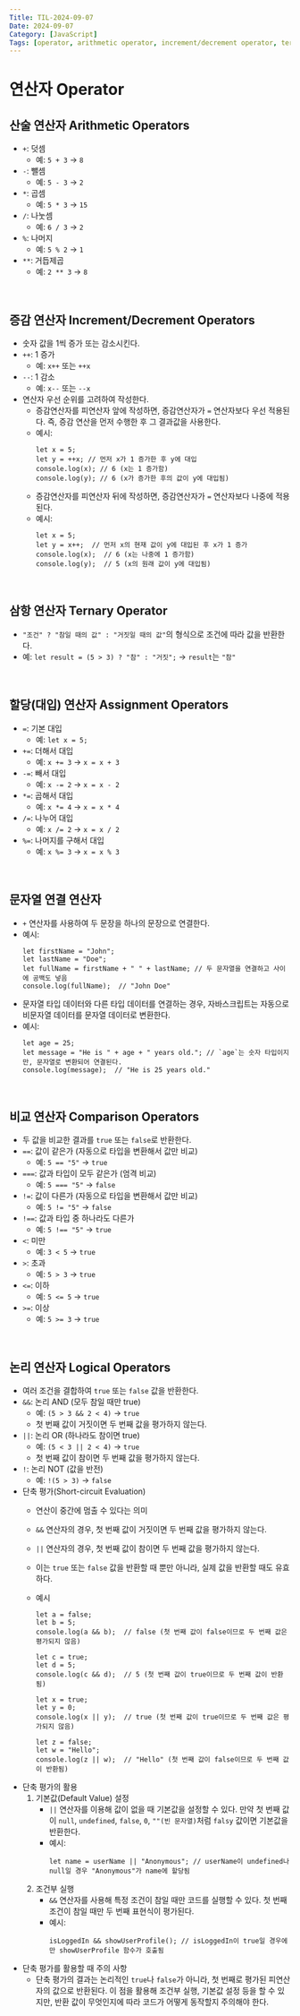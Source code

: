 ```yaml
---
Title: TIL-2024-09-07
Date: 2024-09-07
Category: [JavaScript]
Tags: [operator, arithmetic operator, increment/decrement operator, ternary operator, assignment operator, comparison operator, logical operator, short-circuit evaluation]
---
```

# 연산자 Operator

## 산술 연산자 Arithmetic Operators
- `+`: 덧셈
    - 예: `5 + 3` → `8`
- `-`: 뺄셈
    - 예: `5 - 3` → `2`
- `*`: 곱셈
    - 예: `5 * 3` → `15`
- `/`: 나눗셈
    - 예: `6 / 3` → `2`
- `%`: 나머지
    - 예: `5 % 2` → `1`
- `**`: 거듭제곱
    - 예: `2 ** 3` → `8`

<br>

## 증감 연산자 Increment/Decrement Operators
- 숫자 값을 1씩 증가 또는 감소시킨다.
- `++`: 1 증가
    - 예: `x++` 또는 `++x`
- `--`: 1 감소
    - 예: `x--` 또는 `--x`
- 연산자 우선 순위를 고려하여 작성한다.
    - 증감연산자를 피연산자 앞에 작성하면, 증감연산자가 `=` 연산자보다 우선 적용된다. 즉, 증감 연산을 먼저 수행한 후 그 결과값을 사용한다.
    - 예시:
        ```
        let x = 5;
        let y = ++x; // 먼저 x가 1 증가한 후 y에 대입
        console.log(x); // 6 (x는 1 증가함)
        console.log(y); // 6 (x가 증가한 후의 값이 y에 대입됨)
        ```
    - 증감연산자를 피연산자 뒤에 작성하면, 증감연산자가 `=` 연산자보다 나중에 적용된다.
    - 예시:
        ```
        let x = 5;
        let y = x++;  // 먼저 x의 현재 값이 y에 대입된 후 x가 1 증가
        console.log(x);  // 6 (x는 나중에 1 증가함)
        console.log(y);  // 5 (x의 원래 값이 y에 대입됨)
        ```

<br>

## 삼항 연산자 Ternary Operator
- `"조건" ? "참일 때의 값" : "거짓일 때의 값"`의 형식으로 조건에 따라 값을 반환한다.
- 예: `let result = (5 > 3) ? "참" : "거짓";` → `result`는 `"참"`

<br>

## 할당(대입) 연산자 Assignment Operators
- `=`: 기본 대입
    - 예: `let x = 5;`
- `+=`: 더해서 대입
    - 예: `x += 3` → `x = x + 3`
- `-=`: 빼서 대입
    - 예: `x -= 2` → `x = x - 2`
- `*=`: 곱해서 대입
    - 예: `x *= 4` → `x = x * 4`
- `/=`: 나누어 대입
    - 예: `x /= 2` → `x = x / 2`
- `%=`: 나머지를 구해서 대입
    - 예: `x %= 3` → `x = x % 3`

<br>

## 문자열 연결 연산자
- `+` 연산자를 사용하여 두 문장을 하나의 문장으로 연결한다.
- 예시:
    ```
    let firstName = "John";
    let lastName = "Doe";
    let fullName = firstName + " " + lastName; // 두 문자열을 연결하고 사이에 공백도 넣음
    console.log(fullName);  // "John Doe"
    ```
- 문자열 타입 데이터와 다른 타입 데이터를 연결하는 경우, 자바스크립트는 자동으로 비문자열 데이터를 문자열 데이터로 변환한다.
- 예시:
    ```
    let age = 25;
    let message = "He is " + age + " years old."; // `age`는 숫자 타입이지만, 문자열로 변환되어 연결된다.
    console.log(message);  // "He is 25 years old."
    ```

<br>

## 비교 연산자 Comparison Operators
- 두 값을 비교한 결과를 `true` 또는 `false`로 반환한다.
- `==`: 값이 같은가 (자동으로 타입을 변환해서 값만 비교)
    - 예: `5 == "5"` → `true`
- `===`: 값과 타입이 모두 같은가 (엄격 비교)
    - 예: `5 === "5"` → `false`
- `!=`: 값이 다른가 (자동으로 타입을 변환해서 값만 비교)
    - 예: `5 != "5"` → `false`
- `!==`: 값과 타입 중 하나라도 다른가
    - 예: `5 !== "5"` → `true`
- `<`: 미만
    - 예: `3 < 5` → `true`
- `>`: 초과
    - 예: `5 > 3` → `true`
- `<=`: 이하
    - 예: `5 <= 5` → `true`
- `>=`: 이상
    - 예: `5 >= 3` → `true`

<br>

## 논리 연산자 Logical Operators
- 여러 조건을 결합하여 `true` 또는 `false` 값을 반환한다.
- `&&`: 논리 AND (모두 참일 때만 true)
    - 예: `(5 > 3 && 2 < 4)` → `true`
    - 첫 번째 값이 거짓이면 두 번째 값을 평가하지 않는다.
- `||`: 논리 OR (하나라도 참이면 true)
    - 예: `(5 < 3 || 2 < 4)` → `true`
    - 첫 번째 값이 참이면 두 번째 값을 평가하지 않는다.
- `!`: 논리 NOT (값을 반전)
    - 예: `!(5 > 3)` → `false`
- 단축 평가(Short-circuit Evaluation)
    - 연산이 중간에 멈출 수 있다는 의미
    - `&&` 연산자의 경우, 첫 번째 값이 거짓이면 두 번째 값을 평가하지 않는다.
    - `||` 연산자의 경우, 첫 번째 값이 참이면 두 번째 값을 평가하지 않는다.
    - 이는 `true` 또는 `false` 값을 반환할 때 뿐만 아니라, 실제 값을 반환할 때도 유효하다.
    - 예시
        ```
        let a = false;
        let b = 5;
        console.log(a && b);  // false (첫 번째 값이 false이므로 두 번째 값은 평가되지 않음)

        let c = true;
        let d = 5;
        console.log(c && d);  // 5 (첫 번째 값이 true이므로 두 번째 값이 반환됨)
        ```

        ```
        let x = true;
        let y = 0;
        console.log(x || y);  // true (첫 번째 값이 true이므로 두 번째 값은 평가되지 않음)

        let z = false;
        let w = "Hello";
        console.log(z || w);  // "Hello" (첫 번째 값이 false이므로 두 번째 값이 반환됨)
        ```
- 단축 평가의 활용
    1. 기본값(Default Value) 설정
        - `||` 연산자를 이용해 값이 없을 때 기본값을 설정할 수 있다. 만약 첫 번째 값이 `null`, `undefined`, `false`, `0`, `""(빈 문자열)`처럼 `falsy` 값이면 기본값을 반환한다.
        - 예시:
            ```
            let name = userName || "Anonymous"; // userName이 undefined나 null일 경우 "Anonymous"가 name에 할당됨
            ```
    2. 조건부 실행
        - `&&` 연산자를 사용해 특정 조건이 참일 때만 코드를 실행할 수 있다. 첫 번째 조건이 참일 때만 두 번째 표현식이 평가된다.
        - 예시:
            ```
            isLoggedIn && showUserProfile(); // isLoggedIn이 true일 경우에만 showUserProfile 함수가 호출됨
            ```
- 단축 평가를 활용할 때 주의 사항
    - 단축 평가의 결과는 논리적인 `true`나 `false`가 아니라, 첫 번째로 평가된 피연산자의 값으로 반환된다. 이 점을 활용해 조건부 실행, 기본값 설정 등을 할 수 있지만, 반환 값이 무엇인지에 따라 코드가 어떻게 동작할지 주의해야 한다.
